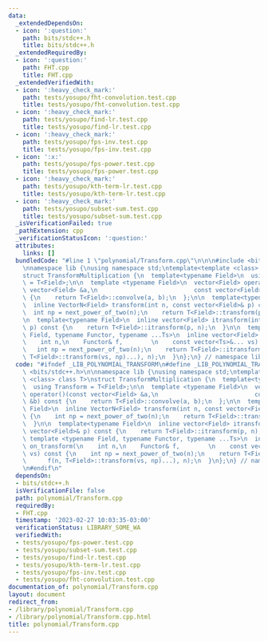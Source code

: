 ```yaml
---
data:
  _extendedDependsOn:
  - icon: ':question:'
    path: bits/stdc++.h
    title: bits/stdc++.h
  _extendedRequiredBy:
  - icon: ':question:'
    path: FHT.cpp
    title: FHT.cpp
  _extendedVerifiedWith:
  - icon: ':heavy_check_mark:'
    path: tests/yosupo/fht-convolution.test.cpp
    title: tests/yosupo/fht-convolution.test.cpp
  - icon: ':heavy_check_mark:'
    path: tests/yosupo/find-lr.test.cpp
    title: tests/yosupo/find-lr.test.cpp
  - icon: ':heavy_check_mark:'
    path: tests/yosupo/fps-inv.test.cpp
    title: tests/yosupo/fps-inv.test.cpp
  - icon: ':x:'
    path: tests/yosupo/fps-power.test.cpp
    title: tests/yosupo/fps-power.test.cpp
  - icon: ':heavy_check_mark:'
    path: tests/yosupo/kth-term-lr.test.cpp
    title: tests/yosupo/kth-term-lr.test.cpp
  - icon: ':heavy_check_mark:'
    path: tests/yosupo/subset-sum.test.cpp
    title: tests/yosupo/subset-sum.test.cpp
  _isVerificationFailed: true
  _pathExtension: cpp
  _verificationStatusIcon: ':question:'
  attributes:
    links: []
  bundledCode: "#line 1 \"polynomial/Transform.cpp\"\n\n\n#include <bits/stdc++.h>\n\
    \nnamespace lib {\nusing namespace std;\ntemplate<template <class> class T>\n\
    struct TransformMultiplication {\n  template<typename Field>\n  using Transform\
    \ = T<Field>;\n\n  template <typename Field>\n  vector<Field> operator()(const\
    \ vector<Field> &a,\n                           const vector<Field> &b) const\
    \ {\n    return T<Field>::convolve(a, b);\n  };\n\n  template<typename Field>\n\
    \  inline VectorN<Field> transform(int n, const vector<Field>& p) const {\n  \
    \  int np = next_power_of_two(n);\n    return T<Field>::transform(p, np);\n  }\n\
    \n  template<typename Field>\n  inline vector<Field> itransform(int n, const vector<Field>&\
    \ p) const {\n    return T<Field>::itransform(p, n);\n  }\n\n  template <typename\
    \ Field, typename Functor, typename ...Ts>\n  inline vector<Field> on_transform(\n\
    \    int n,\n    Functor& f,        \n    const vector<Ts>&... vs) const {\n \
    \   int np = next_power_of_two(n);\n    return T<Field>::itransform(\n      f(n,\
    \ T<Field>::transform(vs, np)...), n);\n  }\n};\n} // namespace lib\n\n\n"
  code: "#ifndef _LIB_POLYNOMIAL_TRANSFORM\n#define _LIB_POLYNOMIAL_TRANSFORM\n#include\
    \ <bits/stdc++.h>\n\nnamespace lib {\nusing namespace std;\ntemplate<template\
    \ <class> class T>\nstruct TransformMultiplication {\n  template<typename Field>\n\
    \  using Transform = T<Field>;\n\n  template <typename Field>\n  vector<Field>\
    \ operator()(const vector<Field> &a,\n                           const vector<Field>\
    \ &b) const {\n    return T<Field>::convolve(a, b);\n  };\n\n  template<typename\
    \ Field>\n  inline VectorN<Field> transform(int n, const vector<Field>& p) const\
    \ {\n    int np = next_power_of_two(n);\n    return T<Field>::transform(p, np);\n\
    \  }\n\n  template<typename Field>\n  inline vector<Field> itransform(int n, const\
    \ vector<Field>& p) const {\n    return T<Field>::itransform(p, n);\n  }\n\n \
    \ template <typename Field, typename Functor, typename ...Ts>\n  inline vector<Field>\
    \ on_transform(\n    int n,\n    Functor& f,        \n    const vector<Ts>&...\
    \ vs) const {\n    int np = next_power_of_two(n);\n    return T<Field>::itransform(\n\
    \      f(n, T<Field>::transform(vs, np)...), n);\n  }\n};\n} // namespace lib\n\
    \n#endif\n"
  dependsOn:
  - bits/stdc++.h
  isVerificationFile: false
  path: polynomial/Transform.cpp
  requiredBy:
  - FHT.cpp
  timestamp: '2023-02-27 10:03:35-03:00'
  verificationStatus: LIBRARY_SOME_WA
  verifiedWith:
  - tests/yosupo/fps-power.test.cpp
  - tests/yosupo/subset-sum.test.cpp
  - tests/yosupo/find-lr.test.cpp
  - tests/yosupo/kth-term-lr.test.cpp
  - tests/yosupo/fps-inv.test.cpp
  - tests/yosupo/fht-convolution.test.cpp
documentation_of: polynomial/Transform.cpp
layout: document
redirect_from:
- /library/polynomial/Transform.cpp
- /library/polynomial/Transform.cpp.html
title: polynomial/Transform.cpp
---
```

